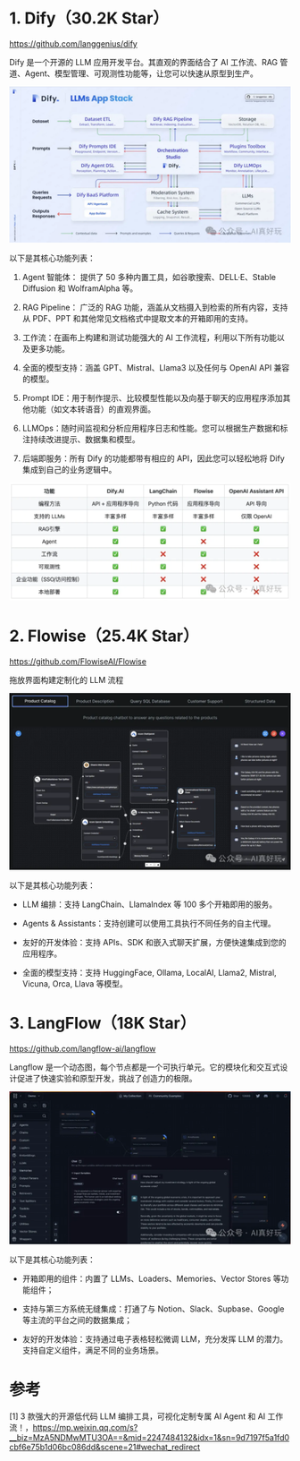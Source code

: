 # 1. Dify（30.2K Star）

https://github.com/langgenius/dify

Dify 是一个开源的 LLM 应用开发平台。其直观的界面结合了 AI 工作流、RAG 管道、Agent、模型管理、可观测性功能等，让您可以快速从原型到生产。

![](.01_开源工具_images/Dify.png)

以下是其核心功能列表：

1. Agent 智能体： 提供了 50 多种内置工具，如谷歌搜索、DELL·E、Stable Diffusion 和 WolframAlpha 等。

2. RAG Pipeline： 广泛的 RAG 功能，涵盖从文档摄入到检索的所有内容，支持从 PDF、PPT 和其他常见文档格式中提取文本的开箱即用的支持。

3. 工作流：在画布上构建和测试功能强大的 AI 工作流程，利用以下所有功能以及更多功能。

4. 全面的模型支持：涵盖 GPT、Mistral、Llama3 以及任何与 OpenAI API 兼容的模型。

5. Prompt IDE：用于制作提示、比较模型性能以及向基于聊天的应用程序添加其他功能（如文本转语音）的直观界面。

6. LLMOps：随时间监视和分析应用程序日志和性能。您可以根据生产数据和标注持续改进提示、数据集和模型。

7. 后端即服务：所有 Dify 的功能都带有相应的 API，因此您可以轻松地将 Dify 集成到自己的业务逻辑中。

![](.01_开源工具_images/功能对比.png)

# 2. Flowise（25.4K Star）

https://github.com/FlowiseAI/Flowise

拖放界面构建定制化的 LLM 流程

![](.01_开源工具_images/FLOWISE.png)

以下是其核心功能列表：

- LLM 编排：支持 LangChain、LlamaIndex 等 100 多个开箱即用的服务。

- Agents & Assistants：支持创建可以使用工具执行不同任务的自主代理。

- 友好的开发体验：支持 APIs、SDK 和嵌入式聊天扩展，方便快速集成到您的应用程序。

- 全面的模型支持：支持 HuggingFace, Ollama, LocalAI, Llama2, Mistral, Vicuna, Orca, Llava 等模型。

# 3. LangFlow（18K Star）

https://github.com/langflow-ai/langflow

Langflow 是一个动态图，每个节点都是一个可执行单元。它的模块化和交互式设计促进了快速实验和原型开发，挑战了创造力的极限。

![](.01_开源工具_images/LangFlow.png)

以下是其核心功能列表：

- 开箱即用的组件：内置了 LLMs、Loaders、Memories、Vector Stores 等功能组件；

- 支持与第三方系统无缝集成：打通了与 Notion、Slack、Supbase、Google 等主流的平台之间的数据集成；

- 友好的开发体验：支持通过电子表格轻松微调 LLM，充分发挥 LLM 的潜力。支持自定义组件，满足不同的业务场景。

# 参考

[1] 3 款强大的开源低代码 LLM 编排工具，可视化定制专属 AI Agent 和 AI 工作流！，https://mp.weixin.qq.com/s?__biz=MzA5NDMwMTU3OA==&mid=2247484132&idx=1&sn=9d7197f5a1fd0cbf6e75b1d06bc086dd&scene=21#wechat_redirect